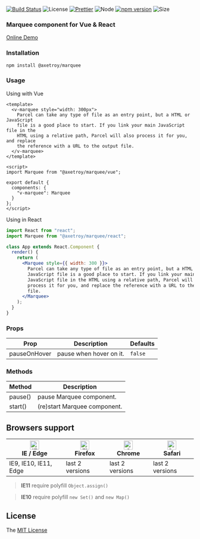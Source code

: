 [![Build Status](https://travis-ci.org/axetroy/marquee.svg?branch=master)](https://travis-ci.org/axetroy/marquee)
![License](https://img.shields.io/badge/license-MIT-green.svg)
[![Prettier](https://img.shields.io/badge/Code%20Style-Prettier-green.svg)](https://github.com/prettier/prettier)
![Node](https://img.shields.io/badge/node-%3E=7.6-blue.svg?style=flat-square)
[![npm version](https://badge.fury.io/js/%40axetroy%2Fmarquee.svg)](https://badge.fury.io/js/%40axetroy%2Fmarquee)
![Size](https://github-size-badge.herokuapp.com/axetroy/marquee.svg)

### Marquee component for Vue & React

[Online Demo](https://axetroy.github.io/marquee)

### Installation

```bash
npm install @axetroy/marquee
```

### Usage

Using with Vue

```vue
<template>
  <v-marquee style="width: 300px">
    Parcel can take any type of file as an entry point, but a HTML or JavaScript
    file is a good place to start. If you link your main JavaScript file in the
    HTML using a relative path, Parcel will also process it for you, and replace
    the reference with a URL to the output file.
  </v-marquee>
</template>

<script>
import Marquee from "@axetroy/marquee/vue";

export default {
  components: {
    "v-marquee": Marquee
  }
};
</script>
```

Using in React

```jsx
import React from "react";
import Marquee from "@axetroy/marquee/react";

class App extends React.Component {
  render() {
    return (
      <Marquee style={{ width: 300 }}>
        Parcel can take any type of file as an entry point, but a HTML or
        JavaScript file is a good place to start. If you link your main
        JavaScript file in the HTML using a relative path, Parcel will also
        process it for you, and replace the reference with a URL to the output
        file.
      </Marquee>
    );
  }
}
```

### Props

| Prop         | Description             | Defaults |
| ------------ | ----------------------- | -------- |
| pauseOnHover | pause when hover on it. | `false`  |

### Methods

| Method  | Description                  |
| ------- | ---------------------------- |
| pause() | pause Marquee component.     |
| start() | (re)start Marquee component. |

## Browsers support

| [<img src="https://raw.githubusercontent.com/alrra/browser-logos/master/src/edge/edge_48x48.png" alt="IE / Edge" width="24px" height="24px" />](http://godban.github.io/browsers-support-badges/)</br>IE / Edge | [<img src="https://raw.githubusercontent.com/alrra/browser-logos/master/src/firefox/firefox_48x48.png" alt="Firefox" width="24px" height="24px" />](http://godban.github.io/browsers-support-badges/)</br>Firefox | [<img src="https://raw.githubusercontent.com/alrra/browser-logos/master/src/chrome/chrome_48x48.png" alt="Chrome" width="24px" height="24px" />](http://godban.github.io/browsers-support-badges/)</br>Chrome | [<img src="https://raw.githubusercontent.com/alrra/browser-logos/master/src/safari/safari_48x48.png" alt="Safari" width="24px" height="24px" />](http://godban.github.io/browsers-support-badges/)</br>Safari |
| --------- | --------- | --------- | --------- |
| IE9, IE10, IE11, Edge| last 2 versions| last 2 versions| last 2 versions

> **IE11** require polyfill ``Object.assign()``

> **IE10** require polyfill ``new Set()`` and ``new Map()``

## License

The [MIT License](https://github.com/axetroy/marquee/blob/master/LICENSE)
